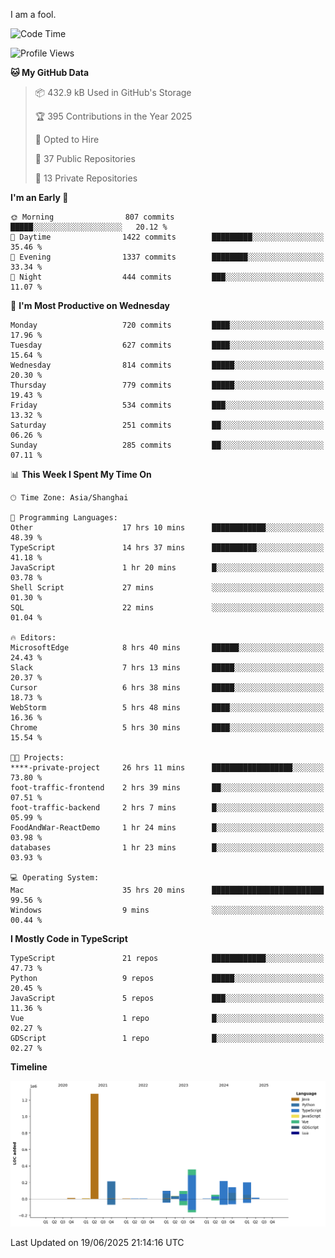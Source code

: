 I am a fool.

<!--START_SECTION:waka-->
![Code Time](http://img.shields.io/badge/Code%20Time-3%2C190%20hrs%2024%20mins-blue)

![Profile Views](http://img.shields.io/badge/Profile%20Views-3-blue)

**🐱 My GitHub Data** 

> 📦 432.9 kB Used in GitHub's Storage 
 > 
> 🏆 395 Contributions in the Year 2025
 > 
> 💼 Opted to Hire
 > 
> 📜 37 Public Repositories 
 > 
> 🔑 13 Private Repositories 
 > 
**I'm an Early 🐤** 

```text
🌞 Morning                807 commits         █████░░░░░░░░░░░░░░░░░░░░   20.12 % 
🌆 Daytime                1422 commits        █████████░░░░░░░░░░░░░░░░   35.46 % 
🌃 Evening                1337 commits        ████████░░░░░░░░░░░░░░░░░   33.34 % 
🌙 Night                  444 commits         ███░░░░░░░░░░░░░░░░░░░░░░   11.07 % 
```
📅 **I'm Most Productive on Wednesday** 

```text
Monday                   720 commits         ████░░░░░░░░░░░░░░░░░░░░░   17.96 % 
Tuesday                  627 commits         ████░░░░░░░░░░░░░░░░░░░░░   15.64 % 
Wednesday                814 commits         █████░░░░░░░░░░░░░░░░░░░░   20.30 % 
Thursday                 779 commits         █████░░░░░░░░░░░░░░░░░░░░   19.43 % 
Friday                   534 commits         ███░░░░░░░░░░░░░░░░░░░░░░   13.32 % 
Saturday                 251 commits         ██░░░░░░░░░░░░░░░░░░░░░░░   06.26 % 
Sunday                   285 commits         ██░░░░░░░░░░░░░░░░░░░░░░░   07.11 % 
```


📊 **This Week I Spent My Time On** 

```text
🕑︎ Time Zone: Asia/Shanghai

💬 Programming Languages: 
Other                    17 hrs 10 mins      ████████████░░░░░░░░░░░░░   48.39 % 
TypeScript               14 hrs 37 mins      ██████████░░░░░░░░░░░░░░░   41.18 % 
JavaScript               1 hr 20 mins        █░░░░░░░░░░░░░░░░░░░░░░░░   03.78 % 
Shell Script             27 mins             ░░░░░░░░░░░░░░░░░░░░░░░░░   01.30 % 
SQL                      22 mins             ░░░░░░░░░░░░░░░░░░░░░░░░░   01.04 % 

🔥 Editors: 
MicrosoftEdge            8 hrs 40 mins       ██████░░░░░░░░░░░░░░░░░░░   24.43 % 
Slack                    7 hrs 13 mins       █████░░░░░░░░░░░░░░░░░░░░   20.37 % 
Cursor                   6 hrs 38 mins       █████░░░░░░░░░░░░░░░░░░░░   18.73 % 
WebStorm                 5 hrs 48 mins       ████░░░░░░░░░░░░░░░░░░░░░   16.36 % 
Chrome                   5 hrs 30 mins       ████░░░░░░░░░░░░░░░░░░░░░   15.54 % 

🐱‍💻 Projects: 
****-private-project     26 hrs 11 mins      ██████████████████░░░░░░░   73.80 % 
foot-traffic-frontend    2 hrs 39 mins       ██░░░░░░░░░░░░░░░░░░░░░░░   07.51 % 
foot-traffic-backend     2 hrs 7 mins        █░░░░░░░░░░░░░░░░░░░░░░░░   05.99 % 
FoodAndWar-ReactDemo     1 hr 24 mins        █░░░░░░░░░░░░░░░░░░░░░░░░   03.98 % 
databases                1 hr 23 mins        █░░░░░░░░░░░░░░░░░░░░░░░░   03.93 % 

💻 Operating System: 
Mac                      35 hrs 20 mins      █████████████████████████   99.56 % 
Windows                  9 mins              ░░░░░░░░░░░░░░░░░░░░░░░░░   00.44 % 
```

**I Mostly Code in TypeScript** 

```text
TypeScript               21 repos            ████████████░░░░░░░░░░░░░   47.73 % 
Python                   9 repos             █████░░░░░░░░░░░░░░░░░░░░   20.45 % 
JavaScript               5 repos             ███░░░░░░░░░░░░░░░░░░░░░░   11.36 % 
Vue                      1 repo              █░░░░░░░░░░░░░░░░░░░░░░░░   02.27 % 
GDScript                 1 repo              █░░░░░░░░░░░░░░░░░░░░░░░░   02.27 % 
```



**Timeline**

![Lines of Code chart](https://raw.githubusercontent.com/VeejaLiu/VeejaLiu/master/assets/bar_graph.png)


 Last Updated on 19/06/2025 21:14:16 UTC
<!--END_SECTION:waka-->
